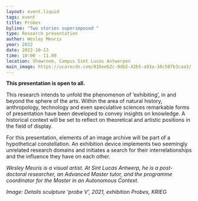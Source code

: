 ```yaml
---
layout: event.liquid
tags: event
title: Probes
byline: "Two stories superimposed "
type: Research presentation
author: Wesley Meuris
year: 2022
date: 2022-10-13
time: 10:00 - 11.00
location: Showroom, Campus Sint Lucas Antwerpen
main_image: https://ucarecdn.com/816eeb2c-0db2-42b5-a93a-38c507b3caa3/
---
```

**This presentation is open to all.** 

This research intends to unfold the phenomenon of ‘exhibiting’, in and beyond the sphere of the arts. Within the area of natural history, anthropology, technology and even speculative sciences remarkable forms of presentation have been developed to convey insights on knowledge. A historical context will be set to reflect on theoretical and artistic positions in the field of display.

For this presentation, elements of an image archive will be part of a hypothetical constellation. An exhibition device implements two seemingly unrelated research domains and initiates a search for their interrelationships and the influence they have on each other. 



*Wesley Meuris is a visual artist. At Sint Lucas Antwerp, he is a post-doctoral researcher, an Advanced Master tutor, and the programme coordinator for the Master in an Autonomous Context.*



*Image: Details sculpture ‘probe V’, 2021, exhibition Probes, KRIEG*